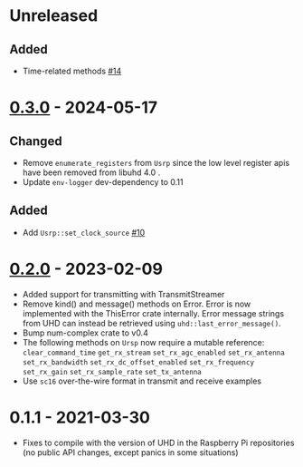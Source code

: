 # Unreleased

## Added

* Time-related methods [#14](https://github.com/samcrow/uhd-rust/pull/14)

# [0.3.0](https://github.com/samcrow/uhd-rust/tree/uhd-v0.3.0) - 2024-05-17

## Changed

* Remove `enumerate_registers` from `Usrp` since the low level register apis have been removed from libuhd 4.0 .
* Update `env-logger` dev-dependency to 0.11

## Added

* Add `Usrp::set_clock_source` [#10](https://github.com/samcrow/uhd-rust/pull/10)

# [0.2.0](https://github.com/samcrow/uhd-rust/tree/v0.2.0) - 2023-02-09

* Added support for transmitting with TransmitStreamer
* Remove kind() and message() methods on Error. Error is now implemented with the ThisError
  crate internally. Error message strings from UHD can instead be retrieved using
  `uhd::last_error_message()`.
* Bump num-complex crate to v0.4
* The following methods on `Ursp` now require a mutable reference:
  `clear_command_time`
  `get_rx_stream`
  `set_rx_agc_enabled`
  `set_rx_antenna`
  `set_rx_bandwidth`
  `set_rx_dc_offset_enabled`
  `set_rx_frequency`
  `set_rx_gain`
  `set_rx_sample_rate`
  `set_tx_antenna`
* Use `sc16` over-the-wire format in transmit and receive examples

# 0.1.1 - 2021-03-30

* Fixes to compile with the version of UHD in the Raspberry Pi repositories (no public API changes, except panics in some situations)

